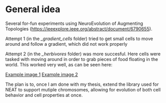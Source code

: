# General idea

Several for-fun experiments using NeuroEvolution of Augmenting Topologies (https://ieeexplore.ieee.org/abstract/document/6790655).

Attempt 1 (in the _\_gradient\_cells_ folder) tried to get small cells to move around and follow a gradient, which did not work properly

Attempt 2 (in the _\_herbivores_ folder) was more succesful. Here cells were tasked with moving around in order to grab pieces of food floating in the world. This worked very well, as can be seen here:

[Example image 1](images/1.png)
[Example image 2](images/2.png)

The plan is to, once I am done with my thesis, extend the library used for NEAT to support mutiple chromosomes, allowing for evolution of both cell behavior and cell properties at once.
